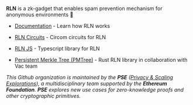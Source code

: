 <!-- ## Hi there 👋 Welcome to RLN! -->

**RLN** is a zk-gadget that enables spam prevention mechanism for anonymous environments 🧙

* [Documentation](https://rate-limiting-nullifier.github.io/rln-docs/) - Learn how RLN works

* [RLN Circuits](https://github.com/Rate-Limiting-Nullifier/rln-circuits) - Circom circuits for RLN

* [RLN JS](https://github.com/Rate-Limiting-Nullifier/rlnjs) - Typescript library for RLN

* [Persistent Merkle Tree (PMTree)](https://github.com/Rate-Limiting-Nullifier/pmtree) - Rust RLN library in collaboration with Vac team

*This Github organization is maintained by the **PSE** ([Privacy & Scaling Explorations](https://github.com/privacy-scaling-explorations/)), a multidisciplinary team supported by the **Ethereum Foundation**. **PSE** explores new use cases for zero-knowledge proofs and other cryptographic primitives.*
